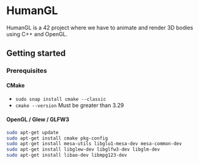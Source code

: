 # HumanGL

HumanGL is a 42 project where we have to animate and render 3D bodies using C++ and OpenGL.

## Getting started

### Prerequisites

#### CMake

- `sudo snap install cmake --classic`
- `cmake --version` Must be greater than 3.29

#### OpenGL / Glew / GLFW3

```bash
sudo apt-get update
sudo apt-get install cmake pkg-config
sudo apt-get install mesa-utils libglu1-mesa-dev mesa-common-dev
sudo apt-get install libglew-dev libglfw3-dev libglm-dev
sudo apt-get install libao-dev libmpg123-dev
```

